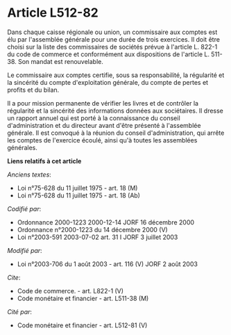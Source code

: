 # Article L512-82

Dans chaque caisse régionale ou union, un commissaire aux comptes est élu par l'assemblée générale pour une durée de trois
exercices. Il doit être choisi sur la liste des commissaires de sociétés prévue à l'article L. 822-1 du code de commerce et
conformément aux dispositions de l'article L. 511-38. Son mandat est renouvelable.

Le commissaire aux comptes certifie, sous sa responsabilité, la régularité et la sincérité du compte d'exploitation générale,
du compte de pertes et profits et du bilan.

Il a pour mission permanente de vérifier les livres et de contrôler la régularité et la sincérité des informations données
aux sociétaires. Il dresse un rapport annuel qui est porté à la connaissance du conseil d'administration et du directeur
avant d'être présenté à l'assemblée générale. Il est convoqué à la réunion du conseil d'administration, qui arrête les
comptes de l'exercice écoulé, ainsi qu'à toutes les assemblées générales.

**Liens relatifs à cet article**

_Anciens textes_:

  - Loi n°75-628 du 11 juillet 1975 - art. 18 (M)
  - Loi n°75-628 du 11 juillet 1975 - art. 18 (Ab)

_Codifié par_:

  - Ordonnance 2000-1223 2000-12-14 JORF 16 décembre 2000
  - Ordonnance n°2000-1223 du 14 décembre 2000 (V)
  - Loi n°2003-591 2003-07-02 art. 31 I JORF 3 juillet 2003

_Modifié par_:

  - Loi n°2003-706 du 1 août 2003 - art. 116 (V) JORF 2 août 2003

_Cite_:

  - Code de commerce. - art. L822-1 (V)
  - Code monétaire et financier - art. L511-38 (M)

_Cité par_:

  - Code monétaire et financier - art. L512-81 (V)

